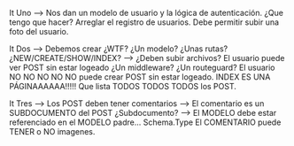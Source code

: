 It Uno --> Nos dan un modelo de usuario y la lógica de autenticación.
¿Que tengo que hacer? Arreglar el registro de usuarios. Debe permitir subir una foto del usuario.

It Dos --> Debemos crear ¿WTF? ¿Un modelo? ¿Unas rutas? ¿NEW/CREATE/SHOW/INDEX? --> ¿Deben subir archivos?
El usuario puede ver POST sin estar logeado ¿Un middleware? ¿Un routeguard?
El usuario NO NO NO NO NO puede crear POST sin estar logeado.
INDEX ES UNA PÁGINAAAAAA!!!!!  Que lista TODOS TODOS TODOS los POST.

It Tres --> Los POST deben tener comentarios --> El comentario es un SUBDOCUMENTO del POST
¿Subdocumento? --> El MODELO debe estar referenciado en el MODELO padre... Schema.Type
El COMENTARIO puede TENER o NO imagenes. 
